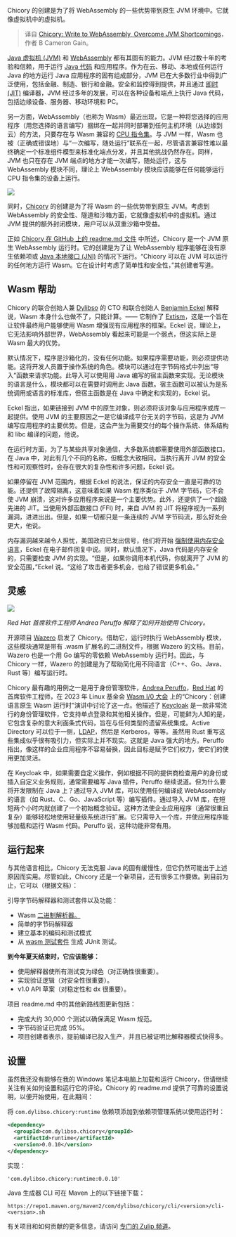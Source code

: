 
<!--
title: Chicory：编写WebAssembly克服JVM缺陷
cover: https://cdn.thenewstack.io/media/2024/07/2d1fbb61-wyxina-tresse-h9lxuk5eamy-unsplash.jpg
-->

Chicory 的创建是为了将 WebAssembly 的一些优势带到原生 JVM 环境中。它就像虚拟机中的虚拟机。

> 译自 [Chicory: Write to WebAssembly, Overcome JVM Shortcomings](https://thenewstack.io/chicory-write-to-webassembly-overcome-jvm-shortcomings/)，作者 B Cameron Gain。

[Java 虚拟机 (JVM)](https://thenewstack.io/how-do-javas-virtual-threads-help-your-business/) 和 [WebAssembly](https://thenewstack.io/webassembly/) 都有其固有的能力。JVM 经过数十年的考验和信赖，用于运行 [Java 代码](https://thenewstack.io/trash-pandas-love-enterprise-java-code/) 和应用程序。作为在云、移动、本地或任何运行 Java 的地方运行 Java 应用程序的固有组成部分，JVM 已在大多数行业中得到广泛使用，包括金融、制造、银行和金融。安全和监控得到提供，并且通过 [即时 (JIT)](https://thenewstack.io/how-to-reduce-cloud-waste/) 编译器，JVM 经过多年的发展，可以在各种设备和端点上执行 Java 代码，包括边缘设备、服务器、移动环境和 PC。

另一方面，WebAssembly（也称为 Wasm）最近出现，它是一种将您选择的应用程序（用您选择的语言编写）捆绑在一起并同时部署到任何主机环境（从边缘到云）的方法，只要存在与 Wasm 兼容的 [CPU 指令集](https://thenewstack.io/webassembly-isnt-software-its-a-computer/)。与 JVM 一样，Wasm 也被（正确或错误地）与“一次编写，随处运行”联系在一起，尽管语言兼容性难以最终确定一个标准组件模型来标准化端点分发，并且其他挑战仍然存在。同样，JVM 也只在存在 JVM 端点的地方才能一次编写，随处运行，这与 WebAssembly 模块不同，理论上 WebAssembly 模块应该能够在任何能够运行 CPU 指令集的设备上运行。

![](https://cdn.thenewstack.io/media/2024/07/ca83fbb6-capture-decran-2024-07-18-170641.png)

同时，[Chicory](https://github.com/dylibso/chicory) 的创建是为了将 Wasm 的一些优势带到原生 JVM。考虑到 WebAssembly 的安全性、隧道和沙箱方面，它就像虚拟机中的虚拟机。通过 JVM 提供的额外封闭模块，用户可以从双重沙箱中受益。

正如 [Chicory 在 GitHub 上的 readme.md 文件](https://github.com/dylibso/chicory/blob/main/README.md) 中所述，Chicory 是一个 JVM 原生 WebAssembly 运行时。它的创建是为了让 WebAssembly 程序能够在没有原生依赖项或 [Java 本地接口 (JNI)](https://docs.oracle.com/javase/8/docs/technotes/guides/jni/) 的情况下运行。“Chicory 可以在 JVM 可以运行的任何地方运行 Wasm。它在设计时考虑了简单性和安全性，”其创建者写道。

## Wasm 帮助

Chicory 的联合创始人兼 [Dylibso](https://dylibso.com/) 的 CTO 和联合创始人 [Benjamin Eckel](https://www.linkedin.com/in/benjamin-eckel-b025831a3/) 解释说，Wasm 本身什么也做不了，只能计算。—— 它制作了 [Extism](https://thenewstack.io/extism-v1-run-webassembly-in-your-app/)，这是一个旨在让软件最终用户能够使用 Wasm 增强现有应用程序的框架。Eckel 说，理论上，它无法影响外部世界，WebAssembly 看起来可能是一个弱点，但这实际上是 Wasm 最大的优势。

默认情况下，程序是沙箱化的，没有任何功能。如果程序需要功能，则必须提供功能。这将开发人员置于操作系统的角色。模块可以通过在字节码格式中列出“导入”函数来请求功能。此导入可以使用用 Java 编写的宿主函数来实现。无论模块的语言是什么，模块都可以在需要时调用此 Java 函数。宿主函数可以被认为是系统调用或语言的标准库，但宿主函数是在 Java 中确定和实现的，Eckel 说。

Eckel 指出，如果链接到 JVM 中的原生对象，则必须将该对象与应用程序或库一起提供。使用 JVM 的主要原因之一是它编译成平台无关的字节码，这是为 JVM 编写应用程序的主要优势。但是，这会产生为需要交付的每个操作系统、体系结构和 libc 编译的问题，他说。

在运行时方面，为了与某些共享对象通信，大多数系统都需要使用外部函数接口。在 Java 中，对此有几个不同的名称，但概念大致相同。当执行离开 JVM 的安全性和可观察性时，会存在很大的复杂性和许多问题，Eckel 说。

如果停留在 JVM 范围内，根据 Eckel 的说法，保证的内存安全一直是可靠的功能。还提供了故障隔离，这意味着如果 Wasm 程序类似于 JVM 字节码，它不会使 JVM 崩溃，这对许多应用程序来说是一个主要优势。此外，还提供了一个超级先进的 JIT。当使用外部函数接口 (FFI) 时，来自 JVM 的 JIT 将程序视为一系列漏洞，进进出出。但是，如果一切都只是一条连续的 JVM 字节码流，那么好处会更大，他说。

内存漏洞越来越令人担忧，美国政府已发出信号，他们将开始 [强制使用内存安全语言](https://thenewstack.io/white-house-warns-against-using-memory-unsafe-languages/)，Eckel 在电子邮件回复中说。同时，默认情况下，Java 代码是内存安全的，只需要检查 JVM 的实现。“但是，如果你调用本机代码，你就离开了 JVM 的安全范围，”Eckel 说。“这给了攻击者更多机会，也给了错误更多机会。”

## 灵感

![](https://cdn.thenewstack.io/media/2024/07/86c0bad4-capture-decran-2024-07-18-170609-1024x450.png)

*Red Hat 首席软件工程师 Andrea Peruffo 解释了如何开始使用 Chicory。*

开源项目 [Wazero](https://wazero.io/) 启发了 Chicory。借助它，运行时执行 WebAssembly 模块，这些模块通常是带有 .wasm 扩展名的二进制文件，根据 Wazero 的文档。目前，Wazero 也是一个用 Go 编写的零依赖 WebAssembly 运行时。因此，与 Chicory 一样，Wazero 的创建是为了帮助简化用不同语言（C++、Go、Java、Rust 等）编写运行时。

Chicory 最有趣的用例之一是用于身份管理软件，[Andrea Peruffo](https://www.linkedin.com/in/andrea-peruffo-32269178/?original_referer=https%3A%2F%2Fwww%2Egoogle%2Ecom%2F&originalSubdomain=pt)，[Red Hat](https://www.openshift.com/try?utm_content=inline+mention) 的首席软件工程师，在 2023 年 Linux 基金会 [Wasm I/0 大会](https://www.youtube.com/watch?v=00LYdZS0YlI&ab_channel=WASMI%2FO) 上的“Chicory：创建语言原生 Wasm 运行时”演讲中讨论了这一点。他描述了 [Keycloak](https://thenewstack.io/how-to-integrate-openshift-with-keycloak/) 是一款非常流行的身份管理软件，它支持单点登录和其他相关操作。但是，可能鲜为人知的是，它包含复杂的意大利面条式代码，旨在与任何类型的遗留系统集成。Active Directory 可以位于一侧，[LDAP](https://thenewstack.io/deploy-the-ldap-directory-system-to-an-ubuntu-server/)，然后是 Kerberos，等等。虽然用 Rust 重写这些集成似乎很有吸引力，但实际上并不现实。这就是 Java 强大的地方。Peruffo 指出，像这样的企业应用程序不容易替换，因此目标是赋予它们权力，使它们的使用更加灵活。

在 Keycloak 中，如果需要自定义操作，例如根据不同的提供商检查用户的身份或插入自定义业务规则，通常需要编写 Java 插件，Peruffo 继续说道。但为什么要将开发限制在 Java 上？通过导入 JVM 库，可以使用任何编译成 WebAssembly 的语言（如 Rust、C、Go、JavaScript 等）编写插件。通过导入 JVM 库，在短短两个小时内就创建了一个初始概念验证。这种方法使企业应用程序（通常很重且复杂）能够轻松地使用轻量级系统进行扩展。它只需导入一个库，并使应用程序能够加载和运行 Wasm 代码。Peruffo 说，这种功能非常有用。

## 运行起来

与其他语言相比，Chicory 无法克服 Java 的固有缓慢性，但它仍然可能出于上述原因而实用。尽管如此，Chicory 还是一个新项目，还有很多工作要做。到目前为止，它可以（根据文档）：

引导字节码解释器和测试套件以及功能：

- Wasm [二进制解析器。](https://github.com/dylibso/chicory/blob/main/wasm)
- 简单的字节码解释器
- 建立基本的编码和测试模式
- 从 [wasm 测试套件](https://github.com/dylibso/chicory/tree/main/test-gen-plugin) 生成 JUnit 测试。

**到今年夏天结束时，它应该能够：**

- 使用解释器使所有测试变为绿色（对正确性很重要）。
- 实现验证逻辑（对安全性很重要）。
- v1.0 API 草案（对稳定性和 dx 很重要）。

项目 readme.md 中的其他新路线图更新包括：

- 完成大约 30,000 个测试以确保满足 Wasm 规范。
- 字节码验证已完成 95%。
- 项目创建者表示，提前编译已投入生产，并且已被证明比解释器模式快得多。

## 设置

虽然我还没有能够在我的 Windows 笔记本电脑上加载和运行 Chicory，但请继续关注有关如何设置和运行它的评论。Chicory 的 readme.md 提供了可靠的设置说明，以便开始使用，在此期间：

将 `com.dylibso.chicory:runtime` 依赖项添加到依赖项管理系统以使用运行时：

```xml
<dependency>
  <groupId>com.dylibso.chicory</groupId>
  <artifactId>runtime</artifactId>
  <version>0.0.10</version>
</dependency>
```

实现：

```
'com.dylibso.chicory:runtime:0.0.10'
```

Java 生成器 CLI 可在 Maven 上的以下链接下载：

```
https://repo1.maven.org/maven2/com/dylibso/chicory/cli/<version>/cli-<version>.sh
```

有关项目和如何贡献的更多信息，请访问 [专门的 Zulip 频道](https://chicory.zulipchat.com/join/g4gqsxoys6orfxlrk6hn4cyp/)。
